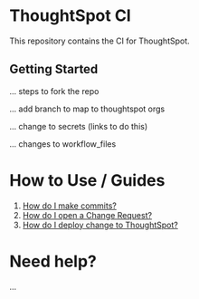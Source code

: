 # ThoughtSpot CI

This repository contains the CI for ThoughtSpot.

## Getting Started

... steps to fork the repo

... add branch to map to thoughtspot orgs

... change to secrets (links to do this)

... changes to workflow_files

# How to Use / Guides

1. [How do I make commits?](info/workflow_commits_readme.md)
2. [How do I open a Change Request?](info/workflow_pr_readme.md)
3. [How do I deploy change to ThoughtSpot?](info/workflow_deploy_readme.md)

# Need help?

...
